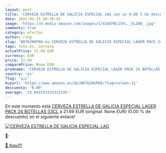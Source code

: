 ```yaml
---
layout: post
title: 'CERVEZA ESTRELLA DE GALICIA ESPECIAL LAG con un 0.00 % de descuento'
date: 2021-01-15 20:39:45
image: 'https://m.media-amazon.com/images/I/41AdFBL15FL._SL200_.jpg'
comments: true
category: ofertas
author: ring
slug: 'B0762WSP68-es CERVEZA ESTRELLA DE GALICIA ESPECIAL LAGER PACK 24...'
tags: tole.es, cerveza
actualPrice: 21.69 EUR
currency: EUR
price: 21.69
comparePrice: None EUR
prodname: 'CERVEZA ESTRELLA DE GALICIA ESPECIAL LAGER PACK 24 BOTELLAS 33CL'
country: 'es'
flag: '🇪🇸'
buyurl: 'https://www.amazon.es/dp/B0762WSP68/?tag=tolees-21'
descuento: '0.00'
average: '23.943333333333335'
---
```


En este momento está [CERVEZA ESTRELLA DE GALICIA ESPECIAL LAGER PACK 24 BOTELLAS 33CL](https://www.amazon.es/dp/B0762WSP68/?tag=tolees-21) a 21.69 EUR (original: None EUR) (0.00 %  de descuento) en el siguiente enlace!

[![CERVEZA ESTRELLA DE GALICIA ESPECIAL LAG](https://m.media-amazon.com/images/I/41AdFBL15FL._SL200_.jpg)](https://www.amazon.es/dp/B0762WSP68/?tag=tolees-21)

🔎:


[🛒 Aquí!!!](https://www.amazon.es/dp/B0762WSP68/?tag=tolees-21)
